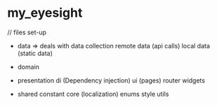 # my_eyesight

// files set-up

- data => deals with data collection 
remote data (api calls)
local data (static data)
- domain 
- presentation 
di (Dependency injection)
ui (pages)
router
widgets

- shared 
constant 
core (localization)
enums 
style 
utils

